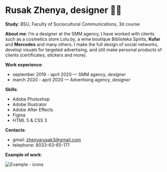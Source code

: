 # Rusak Zhenya, designer 	:woman_technologist:

**Study**: BSU, Faculty of Sociocultural Communications, 3d course

**About me**: I’m a designer at the SMM agency, I have worked with clients such as a cosmetics store Lolu.by, a wine boutique Biblioteka Spirits, **Kufar** and **Mercedes** and many others. I make the full design of social networks, develop visuals for targeted advertising, and still make personal products of clients (certificates, stickers and more).

**Work experience**: 
  * september 2019 - april 2020 — SMM agency, *designer*
  * march 2020 - april 2020 — Advertising agency, *designer*
            
**Skills**: 
 * Adobe Photoshop
 * Adobe Illustrator
 * Adobe After Effects
 * Figma
 * HTML 5 & CSS 3
 
 **Contacts**: 
  * gmail: zhenyarusak3@gmail.com
  * telephone: 8033-63-65-171
  
 **Example of work**:
 
![Example - icons](/biblioteka_icons-min.png)


